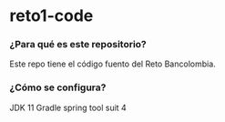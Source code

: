 # reto1-code

### ¿Para qué es este repositorio? ###
Este repo tiene el código fuento del Reto Bancolombia.

### ¿Cómo se configura? ###
JDK 11
Gradle
spring tool suit 4

